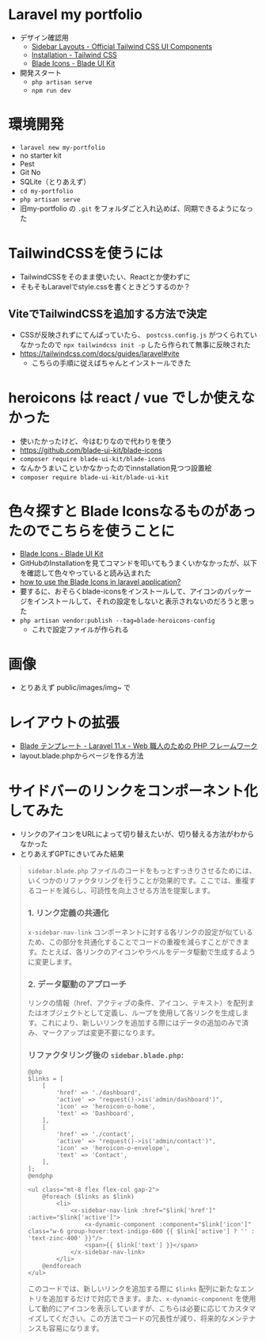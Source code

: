 # Laravel my portfolio

- デザイン確認用
  - [Sidebar Layouts - Official Tailwind CSS UI Components](https://tailwindui.com/components/application-ui/application-shells/sidebar)
  - [Installation - Tailwind CSS](https://tailwindcss.com/docs/installation)
  - [Blade Icons - Blade UI Kit](https://blade-ui-kit.com/blade-icons?set=1)
- 開発スタート
  - `php artisan serve`
  - `npm run dev`

# 環境開発
- `laravel new my-portfolio`
- no starter kit
- Pest
- Git No
- SQLite（とりあえず）
- `cd my-portfolio`
- `php artisan serve`
- 旧my-portfolio の `.git` をフォルダごと入れ込めば、同期できるようになった

# TailwindCSSを使うには
- TailwindCSSをそのまま使いたい、Reactとか使わずに
- そもそもLaravelでstyle.cssを書くときどうするのか？

## ViteでTailwindCSSを追加する方法で決定
- CSSが反映されずにてんぱっていたら、 `postcss.config.js` がつくられていなかったので `npx tailwindcss init -p` したら作られて無事に反映された
- https://tailwindcss.com/docs/guides/laravel#vite
  - こちらの手順に従えばちゃんとインストールできた

# heroicons は react / vue でしか使えなかった
- 使いたかったけど、今はむりなので代わりを使う
- https://github.com/blade-ui-kit/blade-icons
- `composer require blade-ui-kit/blade-icons`
- なんかうまいこといかなかったのでinnstallation見つつ設置絵
- `composer require blade-ui-kit/blade-ui-kit`

# 色々探すと Blade Iconsなるものがあったのでこちらを使うことに
- [Blade Icons - Blade UI Kit](https://blade-ui-kit.com/blade-icons)
- GitHubのInstallationを見てコマンドを叩いてもうまくいかなかったが、以下を確認して色々やっていると読み込まれた
- [how to use the Blade Icons in laravel application?](https://laracasts.com/discuss/channels/laravel/how-to-use-the-blade-icons-in-laravel-application)
- 要するに、おそらくblade-iconsをインストールして、アイコンのパッケージをインストールして、それの設定をしないと表示されないのだろうと思った
- `php artisan vendor:publish --tag=blade-heroicons-config`
  - これで設定ファイルが作られる

# 画像
- とりあえず public/images/img~ で

# レイアウトの拡張
- [Blade テンプレート - Laravel 11.x - Web 職人のための PHP フレームワーク](https://laravel.com/docs/11.x/blade#extending-a-layout)
- layout.blade.phpからページを作る方法

# サイドバーのリンクをコンポーネント化してみた
- リンクのアイコンをURLによって切り替えたいが、切り替える方法がわからなかった
- とりあえずGPTにきいてみた結果

> `sidebar.blade.php` ファイルのコードをもっとすっきりさせるためには、いくつかのリファクタリングを行うことが効果的です。ここでは、重複するコードを減らし、可読性を向上させる方法を提案します。
> 
> ### 1. リンク定義の共通化
> `x-sidebar-nav-link` コンポーネントに対する各リンクの設定が似ているため、この部分を共通化することでコードの重複を減らすことができます。たとえば、各リンクのアイコンやラベルをデータ駆動で生成するように変更します。
> 
> ### 2. データ駆動のアプローチ
> リンクの情報（href、アクティブの条件、アイコン、テキスト）を配列またはオブジェクトとして定義し、ループを使用して各リンクを生成します。これにより、新しいリンクを追加する際にはデータの追加のみで済み、マークアップは変更不要になります。
> 
> ### リファクタリング後の `sidebar.blade.php`:
> 
> ```blade.php
> @php
> $links = [
>     [
>         'href' => './dashboard',
>         'active' => "request()->is('admin/dashboard')",
>         'icon' => 'heroicon-o-home',
>         'text' => 'Dashboard',
>     ],
>     [
>         'href' => './contact',
>         'active' => "request()->is('admin/contact')",
>         'icon' => 'heroicon-o-envelope',
>         'text' => 'Contact',
>     ],
> ];
> @endphp
> 
> <ul class="mt-8 flex flex-col gap-2">
>     @foreach ($links as $link)
>         <li>
>             <x-sidebar-nav-link :href="$link['href']" :active="$link['active']">
>                 <x-dynamic-component :component="$link['icon']" class="w-6 group-hover:text-indigo-600 {{ $link['active'] ? '' : 'text-zinc-400' }}"/>
>                 <span>{{ $link['text'] }}</span>
>             </x-sidebar-nav-link>
>         </li>
>     @endforeach
> </ul>
> ```
> 
> このコードでは、新しいリンクを追加する際に `$links` 配列に新たなエントリを追加するだけで対応できます。また、`x-dynamic-component` を使用して動的にアイコンを表示していますが、こちらは必要に応じてカスタマイズしてください。この方法でコードの冗長性が減り、将来的なメンテナンスも容易になります。